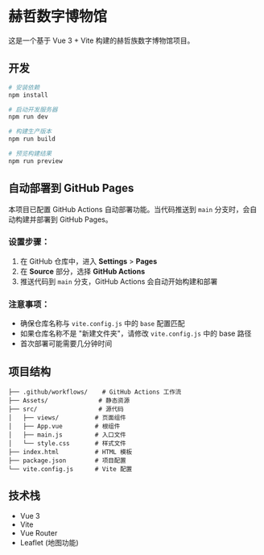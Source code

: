 # 赫哲数字博物馆

这是一个基于 Vue 3 + Vite 构建的赫哲族数字博物馆项目。

## 开发

```bash
# 安装依赖
npm install

# 启动开发服务器
npm run dev

# 构建生产版本
npm run build

# 预览构建结果
npm run preview
```

## 自动部署到 GitHub Pages

本项目已配置 GitHub Actions 自动部署功能。当代码推送到 `main` 分支时，会自动构建并部署到 GitHub Pages。

### 设置步骤：

1. 在 GitHub 仓库中，进入 **Settings** > **Pages**
2. 在 **Source** 部分，选择 **GitHub Actions**
3. 推送代码到 `main` 分支，GitHub Actions 会自动开始构建和部署

### 注意事项：

- 确保仓库名称与 `vite.config.js` 中的 `base` 配置匹配
- 如果仓库名称不是 "新建文件夹"，请修改 `vite.config.js` 中的 base 路径
- 首次部署可能需要几分钟时间

## 项目结构

```
├── .github/workflows/    # GitHub Actions 工作流
├── Assets/              # 静态资源
├── src/                 # 源代码
│   ├── views/          # 页面组件
│   ├── App.vue         # 根组件
│   ├── main.js         # 入口文件
│   └── style.css       # 样式文件
├── index.html          # HTML 模板
├── package.json        # 项目配置
└── vite.config.js      # Vite 配置
```

## 技术栈

- Vue 3
- Vite
- Vue Router
- Leaflet (地图功能)

